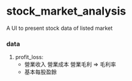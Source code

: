 # stock_market_analysis
A UI to present stock data of listed market
### data 
1. profit_loss: 
    * 營業收入 營業成本 營業毛利 => 毛利率
    * 基本每股盈餘

